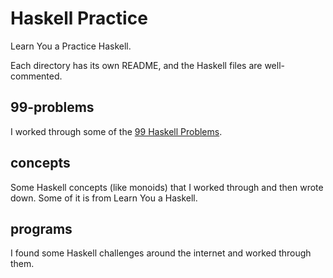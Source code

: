 # Haskell Practice

Learn You a Practice Haskell.

Each directory has its own README, and the Haskell files are well-commented.

## 99-problems

I worked through some of the [99 Haskell Problems][ninety-nine].

[ninety-nine]: http://www.haskell.org/haskellwiki/H-99:_Ninety-Nine_Haskell_Problems

## concepts

Some Haskell concepts (like monoids) that I worked through and then wrote down.
Some of it is from Learn You a Haskell.

## programs

I found some Haskell challenges around the internet and worked through them.
